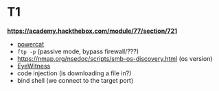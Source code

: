 # T1

**https://academy.hackthebox.com/module/77/section/721**

* [powercat](https://github.com/besimorhino/powercat)
* `ftp -p` (passive mode, bypass firewall/???)
* https://nmap.org/nsedoc/scripts/smb-os-discovery.html (os version)
* [EyeWitness](https://github.com/FortyNorthSecurity/EyeWitness)
* code injection (is downloading a file in?)
* bind shell (we connect to the target port)